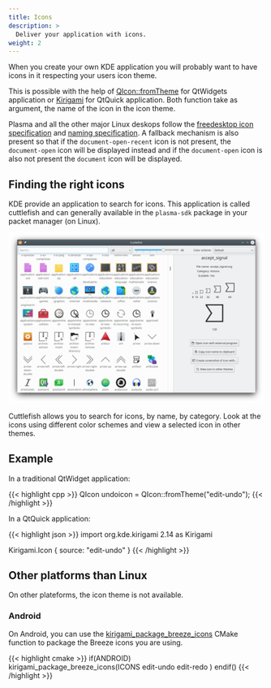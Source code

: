```yaml
---
title: Icons
description: >
  Deliver your application with icons.
weight: 2
---
```


When you create your own KDE application you will probably want to have icons in it respecting your users icon theme. 

This is possible with the help of [QIcon::fromTheme](https://doc.qt.io/qt-5/qicon.html#fromTheme) for QtWidgets application or [Kirigami](https://api.kde.org/frameworks/kirigami/html/classIcon.html) for QtQuick application. Both function take as argument, the name of the icon in the icon theme.

Plasma and all the other major Linux deskops follow the [freedesktop icon specification](http://standards.freedesktop.org/icon-theme-spec/icon-theme-spec-latest.html) and [naming specification](http://standards.freedesktop.org/icon-naming-spec/icon-naming-spec-latest.html). A fallback mechanism is also present so that if the `document-open-recent` icon is not present, the `document-open` icon will be displayed instead and if the `document-open` icon is also not present the `document` icon will be displayed.

## Finding the right icons

KDE provide an application to search for icons. This application is called cuttlefish and can generally available in the `plasma-sdk` package in your packet manager (on Linux).

![Screenshot of cuttlefish](cuttlefish.png)

Cuttlefish allows you to search for icons, by name, by category. Look at the icons using different color schemes and view a selected icon in other themes.

## Example

In a traditional QtWidget application:

{{< highlight cpp >}}
QIcon undoicon = QIcon::fromTheme("edit-undo");
{{< /highlight >}}

In a QtQuick application:

{{< highlight json >}}
import org.kde.kirigami 2.14 as Kirigami

Kirigami.Icon {
    source: "edit-undo"
} 
{{< /highlight >}}

## Other platforms than Linux

On other plateforms, the icon theme is not available.

### Android

On Android, you can use the [kirigami_package_breeze_icons](https://invent.kde.org/frameworks/kirigami/-/blob/master/KF5Kirigami2Macros.cmake#L5) CMake function to package the Breeze icons you are using.

{{< highlight cmake >}}
if(ANDROID)
    kirigami_package_breeze_icons(ICONS
        edit-undo
        edit-redo
    )
endif()
{{< /highlight >}}
